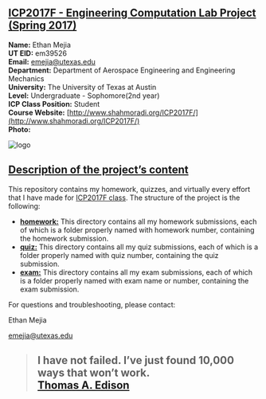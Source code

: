 ## [ICP2017F - Engineering Computation Lab Project (Spring 2017)](#firstHead)

**Name:** Ethan Mejia<br>
**UT EID:** em39526<br>
**Email:** emejia@utexas.edu<br>
**Department:** Department of Aerospace Engineering and Engineering Mechanics<br>
**University:** The University of Texas at Austin<br>
**Level:** Undergraduate - Sophomore(2nd year)<br>
**ICP Class Position:** Student<br>
**Course Website:** [http://www.shahmoradi.org/ICP2017F/](http://www.shahmoradi.org/ICP2017F/)<br>
**Photo:** 

![logo](http://i.imgur.com/hfyeQmv.jpg)

## [Description of the project’s content](#secondHead)

This repository contains my homework, quizzes, and virtually every effort that I have made for [ICP2017F class](http://www.shahmoradi.org/ICP2017F/). The structure of the project is the following:

*   **[homework:](https://github.com/mufc1111/COE301/tree/master/homework)** This directory contains all my homework submissions, each of which is a folder properly named with homework number, containing the homework submission.
*   **[quiz:](https://github.com/mufc1111/COE301/tree/master/quiz)** This directory contains all my quiz submissions, each of which is a folder properly named with quiz number, containing the quiz submission.
*   **[exam:](https://github.com/mufc1111/COE301/tree/master/exam)** This directory contains all my exam submissions, each of which is a folder properly named with exam name or number, containing the exam submission.

For questions and troubleshooting, please contact:

Ethan Mejia

emejia@utexas.edu

<h2>
    <blockquote>
        <p>
            I have not failed. I’ve just found 10,000 ways that won’t work.
            <br />
            <a href="https://en.wikipedia.org/wiki/Thomas_Edison">Thomas A. Edison</a>
        </p>
    </blockquote>
</h2>
